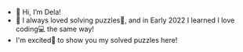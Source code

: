 - 👋 Hi, I’m Dela!
- 👀 I always loved solving puzzles🧩, and in Early 2022 I learned I love coding💻 the same way!
- I'm excited🤩 to show you my solved puzzles here!


<!---
delanaeini/delanaeini is a ✨ special ✨ repository because its `README.md` (this file) appears on your GitHub profile.
You can click the Preview link to take a look at your changes.
--->
